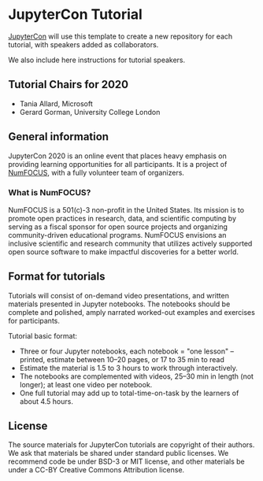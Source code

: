 # JupyterCon Tutorial

[JupyterCon](https://jupytercon.com) will use this template to create a new repository for each tutorial, with speakers added as collaborators. 

We also include here instructions for tutorial speakers.

## Tutorial Chairs for 2020

- Tania Allard, Microsoft
- Gerard Gorman, University College London

## General information

JupyterCon 2020 is an online event that places heavy emphasis on providing learning opportunities for all participants. 
It is a project of [NumFOCUS](https://numfocus.org), with a fully volunteer team of organizers.

### What is NumFOCUS?

NumFOCUS is a 501(c)-3 non-profit in the United States. 
Its mission is to promote open practices in research, data, and scientific computing by serving as a fiscal sponsor for open source projects and organizing community-driven educational programs. 
NumFOCUS envisions an inclusive scientific and research community that utilizes actively supported open source software to make impactful discoveries for a better world.

## Format for tutorials

Tutorials will consist of on-demand video presentations, and written materials presented in Jupyter notebooks. 
The notebooks should be complete and polished, amply narrated worked-out examples and exercises for participants. 

Tutorial basic format:

- Three or four Jupyter notebooks, each notebook = "one lesson" – printed, estimate between 10–20 pages, or 17 to 35 min to read
- Estimate the material is 1.5 to 3 hours to work through interactively.
- The notebooks are complemented with videos, 25–30 min in length (not longer); at least one video per notebook.
- One full tutorial may add up to total-time-on-task by the learners of about 4.5 hours.

## License

The source materials for JupyterCon tutorials are copyright of their authors. 
We ask that materials be shared under standard public licenses. We recommend code be under BSD-3 or MIT license, and other materials be under a CC-BY Creative Commons Attribution license.

